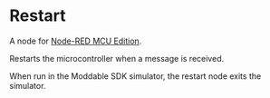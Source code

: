 # Restart

A node for [Node-RED MCU Edition](https://github.com/phoddie/node-red-mcu).

Restarts the microcontroller when a message is received.

When run in the Moddable SDK simulator, the restart node exits the simulator.
